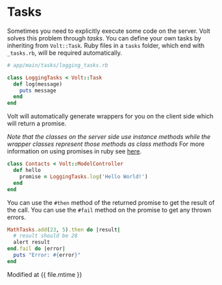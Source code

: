 # Tasks

Sometimes you need to explicitly execute some code on the server. Volt solves this problem through *tasks*. You can define your own tasks by inheriting from ```Volt::Task```. Ruby files in a ```tasks``` folder, which end with ```_tasks.rb```, will be required automatically.

```ruby
# app/main/tasks/logging_tasks.rb

class LoggingTasks < Volt::Task
  def log(message)
    puts message
  end
end
```

Volt will automatically generate wrappers for you on the client side which will return a promise.

*Note that the classes on the server side use instance methods while the wrapper classes represent those methods as class methods*  For more information on using promises in ruby see [here](http://opalrb.org/blog/2014/05/07/promises-in-opal/).

```ruby
class Contacts < Volt::ModelController
  def hello
    promise = LoggingTasks.log('Hello World!')
  end
end
```

You can use the ```#then``` method of the returned promise to get the result of the call.  You can use the ```#fail``` method on the promise to get any thrown errors.

```ruby
MathTasks.add(23, 5).then do |result|
  # result should be 28
  alert result
end.fail do |error|
  puts "Error: #{error}"
end
```


Modified at {{ file.mtime }}
